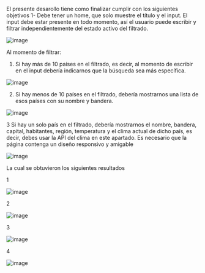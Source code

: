 El presente desarollo tiene como finalizar cumplir con los siguientes objetivos
1- Debe tener un home, que solo muestre el título y el input.
El input debe estar presente en todo momento, así el usuario puede escribir y filtrar independientemente
del estado activo del filtrado.


![image](https://github.com/com2pa/APIs-Paises/assets/33188774/6d5deb07-c528-4d94-a40d-e1df8a8ce796)



Al momento de filtrar:
1. Si hay más de 10 países en el filtrado, es decir, al momento de escribir en el input debería
indicarnos que la búsqueda sea más específica.


![image](https://github.com/com2pa/APIs-Paises/assets/33188774/4bedcd82-6ecc-4d82-a7d5-092e9b8fb40f)



2. Si hay menos de 10 países en el filtrado, debería mostrarnos una lista de esos países con su
nombre y bandera.


![image](https://github.com/com2pa/APIs-Paises/assets/33188774/e5e92e4a-399c-480f-ba56-99ca45b6879b)



3 Si hay un solo país en el filtrado, debería mostrarnos el nombre, bandera, capital, habitantes,
región, temperatura y el clima actual de dicho país, es decir, debes usar la API del clima en este
apartado. Es necesario que la página contenga un diseño responsivo y amigable


![image](https://github.com/com2pa/APIs-Paises/assets/33188774/a602ead1-553e-4916-86dd-19e5dccf048a)





La cual se obtuvieron los siguientes resultados 

1

![image](https://github.com/com2pa/APIs-Paises/assets/33188774/67b57465-ff19-4904-ad77-5d38115318c0)

2

![image](https://github.com/com2pa/APIs-Paises/assets/33188774/d0ccf50a-d5bb-4afa-8fa9-3742ec7c1a86)


3

![image](https://github.com/com2pa/APIs-Paises/assets/33188774/71f710ce-51a1-48ea-b763-9f110ca909a4)


4

![image](https://github.com/com2pa/APIs-Paises/assets/33188774/be83f62c-2635-4113-9068-d794eeef3e88)




